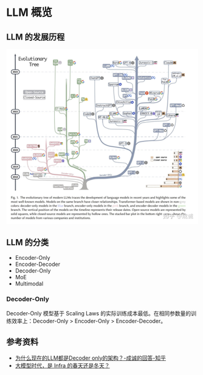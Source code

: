 # LLM 概览

## LLM 的发展历程

![1](./images/LLM发展历程.jpg)

## LLM 的分类

- Encoder-Only
- Encoder-Decoder
- Decoder-Only
- MoE
- Multimodal

### Decoder-Only

Decoder-Only 模型基于 Scaling Laws 的实际训练成本最低。在相同参数量的训练效率上：Decoder-Only > Encoder-Only > Encoder-Decoder。

## 参考资料

- [<u>为什么现在的LLM都是Decoder only的架构？-成诚的回答-知乎</u>](https://www.zhihu.com/question/588325646/answer/3422090041)
- [<u>大模型时代，是 Infra 的春天还是冬天？</u>](https://zhuanlan.zhihu.com/p/656960458)
